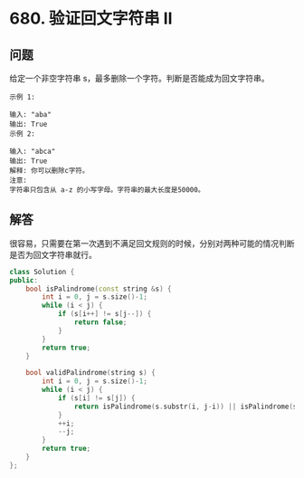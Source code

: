 # 680. 验证回文字符串 Ⅱ

## 问题

给定一个非空字符串 s，最多删除一个字符。判断是否能成为回文字符串。

```
示例 1:

输入: "aba"
输出: True
示例 2:

输入: "abca"
输出: True
解释: 你可以删除c字符。
注意:
字符串只包含从 a-z 的小写字母。字符串的最大长度是50000。
```

## 解答
很容易，只需要在第一次遇到不满足回文规则的时候，分别对两种可能的情况判断是否为回文字符串就行。
```C++
class Solution {
public:
    bool isPalindrome(const string &s) {
        int i = 0, j = s.size()-1;
        while (i < j) {
            if (s[i++] != s[j--]) {
                return false;
            }
        }
        return true;
    }
    
    bool validPalindrome(string s) {
        int i = 0, j = s.size()-1;
        while (i < j) {
            if (s[i] != s[j]) {
                return isPalindrome(s.substr(i, j-i)) || isPalindrome(s.substr(i+1, j-i));
            }
            ++i;
            --j;
        }
        return true;
    }
};
```